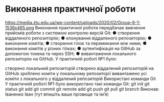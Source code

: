 # Виконання практичної роботи
https://media.ztu.edu.ua/wp-content/uploads/2020/02/Group-6-1-1536x465.png 
Виконання практичної роботи передбачає вивчення прийомів роботи з системою контролю версій Git:
●	створення віддаленого репозиторію;
●	клонування віддаленого репозиторію;
●	виконання комітів;
●	створення гілок та перемикання між ними;
●	виконання комітів у різних гілках;
●	аутентифікація на GitHub за допомогою токена та через SSH;
●	вивантаження локального репозиторію на GitHub.
У практичній роботі №1 було:

створено локальний репозиторій
створено віддалений репозиторій на GitHub
зроблено коміти у локальному репозиторії
вивантажено усі коміти з локального у віддалений репозиторій
Використані команди Git
У практичній роботі №1 було використано такі команди Git:
 git init
 git status
 git add
 git commit
 git remote add
 git push
 git pull
 git branch
Виконав: Іваненко Іван (тут впишіть ваше прізвище та ім’я)
